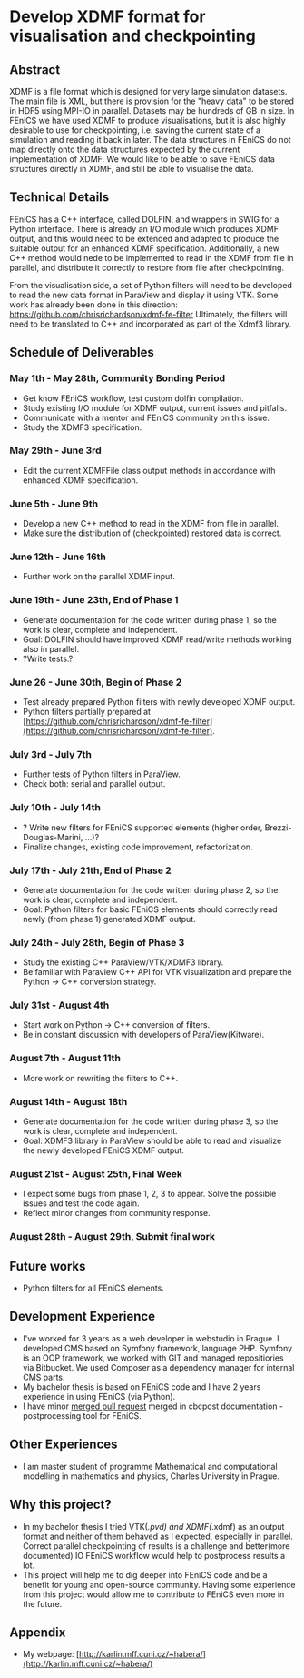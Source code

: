 # Develop XDMF format for visualisation and checkpointing

## Abstract

XDMF is a file format which is designed for very large simulation datasets. 
The main file is XML, but there is provision for the "heavy data" to be stored in HDF5 using 
MPI-IO in parallel. Datasets may be hundreds of GB in size. In FEniCS we have used XDMF to produce 
visualisations, but it is also highly desirable to use for checkpointing, i.e. saving the current 
state of a simulation and reading it back in later. The data structures in FEniCS do not map 
directly onto the data structures expected by the current implementation of XDMF. We would like 
to be able to save FEniCS data structures directly in XDMF, and still be able to visualise the data.

## Technical Details

FEniCS has a C++ interface, called DOLFIN, and wrappers in SWIG for a Python interface. 
There is already an I/O module which produces XDMF output, and this would need to be extended 
and adapted to produce the suitable output for an enhanced XDMF specification. 
Additionally, a new C++ method would nede to be implemented to read in the XDMF from file in 
parallel, and distribute it correctly to restore from file after checkpointing.

From the visualisation side, a set of Python filters will need to be developed to read the 
new data format in ParaView and display it using VTK. Some work has already been done in this 
direction: https://github.com/chrisrichardson/xdmf-fe-filter Ultimately, the filters will need 
to be translated to C++ and incorporated as part of the Xdmf3 library.

## Schedule of Deliverables

### May 1th - May 28th, **Community Bonding Period**

* Get know FEniCS workflow, test custom dolfin compilation.
* Study existing I/O module for XDMF output, current issues and pitfalls.
* Communicate with a mentor and FEniCS community on this issue.
* Study the XDMF3 specification.

### May 29th - June 3rd

* Edit the current XDMFFile class output methods in accordance with enhanced XDMF specification.

### June 5th - June 9th

* Develop a new C++ method to read in the XDMF from file in parallel.
* Make sure the distribution of (checkpointed) restored data is correct. 

### June 12th - June 16th

* Further work on the parallel XDMF input.

### June 19th - June 23th, **End of Phase 1**

* Generate documentation for the code written during phase 1, so the work is clear, complete
and independent.
* Goal: DOLFIN should have improved XDMF read/write methods working also in parallel. 
* ?Write tests.?

### June 26 - June 30th, **Begin of Phase 2**

* Test already prepared Python filters with newly developed XDMF output.
* Python filters partially prepared at [https://github.com/chrisrichardson/xdmf-fe-filter](https://github.com/chrisrichardson/xdmf-fe-filter).

### July 3rd - July 7th

* Further tests of Python filters in ParaView.
* Check both: serial and parallel output.

### July 10th - July 14th

* ? Write new filters for FEniCS supported elements (higher order, Brezzi-Douglas-Marini, ...)?
* Finalize changes, existing code improvement, refactorization.

### July 17th - July 21th, **End of Phase 2**

* Generate documentation for the code written during phase 2, so the work is clear, complete
and independent.
* Goal: Python filters for basic FEniCS elements should correctly read newly (from phase 1) 
generated XDMF output.

### July 24th - July 28th, **Begin of Phase 3**

* Study the existing C++ ParaView/VTK/XDMF3 library.
* Be familiar with Paraview C++ API for VTK visualization and prepare the Python -> C++
conversion strategy.

### July 31st - August 4th

* Start work on Python -> C++ conversion of filters.
* Be in constant discussion with developers of ParaView(Kitware).

### August 7th - August 11th

* More work on rewriting the filters to C++.

### August 14th - August 18th

* Generate documentation for the code written during phase 3, so the work is clear, complete
and independent.
* Goal: XDMF3 library in ParaView should be able to read and visualize the newly developed
FEniCS XDMF output.

### August 21st - August 25th, **Final Week**

* I expect some bugs from phase 1, 2, 3 to appear. Solve the possible
issues and test the code again.
* Reflect minor changes from community response.

### August 28th - August 29th, **Submit final work**

## Future works

* Python filters for all FEniCS elements. 

## Development Experience

* I've worked for 3 years as a web developer in webstudio in Prague. I developed CMS based on 
Symfony framework, language PHP. Symfony is an OOP framework, we worked with GIT and managed
repositiories via Bitbucket. We used Composer as a dependency manager for internal CMS parts. 
* My bachelor thesis is based on FEniCS code and I have 2 years experience in using FEniCS 
(via Python).  
* I have minor [merged pull request](https://bitbucket.org/simula_cbc/cbcpost/pull-requests/1/according-to-line-94-of-cbcbatch-runnable/diff#comment-None)
merged in cbcpost documentation - postprocessing tool for FEniCS.

## Other Experiences

* I am master student of programme Mathematical and computational modelling in mathematics and 
physics, Charles University in Prague. 

## Why this project?

* In my bachelor thesis I tried VTK(*.pvd) and XDMF(*.xdmf) as an output format
and neither of them behaved as I expected, especially in parallel. Correct parallel
checkpointing of results is a challenge and better(more documented) IO FEniCS
workflow would help to postprocess results a lot.
* This project will help me to dig deeper into FEniCS code and be a benefit
for young and open-source community. Having some experience from this project would allow
me to contribute to FEniCS even more in the future.

## Appendix

* My webpage: [http://karlin.mff.cuni.cz/~habera/](http://karlin.mff.cuni.cz/~habera/)
